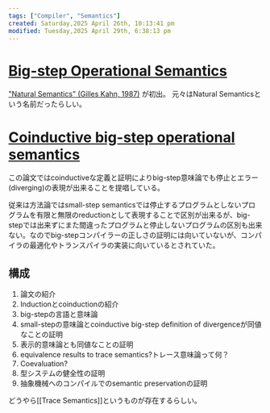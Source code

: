 ```yaml
---
tags: ["Compiler", "Semantics"]
created: Saturday,2025 April 26th, 10:13:41 pm
modified: Tuesday,2025 April 29th, 6:38:13 pm
---
```


# [Big-step Operational Semantics](https://people.csail.mit.edu/feser/pld-s23/semantics.html#big-step-natural)

["Natural Semantics" (Gilles Kahn, 1987)](https://www.cs.tufts.edu/~nr/cs257/archive/gilles-kahn/natural-semantics.pdf) が初出。
元々はNatural Semanticsという名前だったらしい。
# [Coinductive big-step operational semantics](https://xavierleroy.org/publi/coindsem-journal.pdf)

この論文ではcoinductiveな定義と証明によりbig-step意味論でも停止とエラー(diverging)の表現が出来ることを提唱している。

従来は方法論ではsmall-step semanticsでは停止するプログラムとしないプログラムを有限と無限のreductionとして表現することで区別が出来るが、big-stepでは出来ずにまた間違ったプログラムと停止しないプログラムの区別も出来ない。なのでbig-stepコンパイラーの正しさの証明には向いていないが、コンパイラの最適化やトランスパイラの実装に向いているとされていた。
## 構成
1. 論文の紹介
2. Inductionとcoinductionの紹介
3. big-stepの言語と意味論
4. small-stepの意味論とcoinductive big-step definition of divergenceが同値なことの証明
5. 表示的意味論とも同値なことの証明
6. equivalence results to trace semantics?トレース意味論って何？
7. Coevaluation?
8. 型システムの健全性の証明
9. 抽象機械へのコンパイルでのsemantic preservationの証明

どうやら[[Trace Semantics]]というものが存在するらしい。